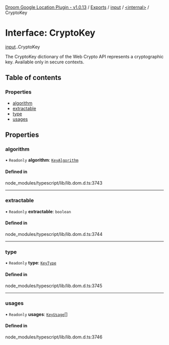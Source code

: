 [Droom Google Location Plugin - v1.0.13](../README.md) / [Exports](../modules.md) / [input](../modules/input.md) / [<internal\>](../modules/input._internal_.md) / CryptoKey

# Interface: CryptoKey

[input](../modules/input.md).[<internal>](../modules/input._internal_.md).CryptoKey

The CryptoKey dictionary of the Web Crypto API represents a cryptographic key.
Available only in secure contexts.

## Table of contents

### Properties

- [algorithm](input._internal_.CryptoKey.md#algorithm)
- [extractable](input._internal_.CryptoKey.md#extractable)
- [type](input._internal_.CryptoKey.md#type)
- [usages](input._internal_.CryptoKey.md#usages)

## Properties

### algorithm

• `Readonly` **algorithm**: [`KeyAlgorithm`](input._internal_.KeyAlgorithm.md)

#### Defined in

node_modules/typescript/lib/lib.dom.d.ts:3743

___

### extractable

• `Readonly` **extractable**: `boolean`

#### Defined in

node_modules/typescript/lib/lib.dom.d.ts:3744

___

### type

• `Readonly` **type**: [`KeyType`](../modules/input._internal_.md#keytype)

#### Defined in

node_modules/typescript/lib/lib.dom.d.ts:3745

___

### usages

• `Readonly` **usages**: [`KeyUsage`](../modules/input._internal_.md#keyusage)[]

#### Defined in

node_modules/typescript/lib/lib.dom.d.ts:3746
